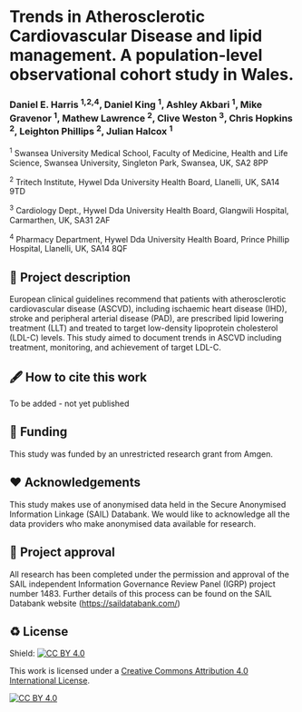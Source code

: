 # Trends in Atherosclerotic Cardiovascular Disease and lipid management. A population-level observational cohort study in Wales. 
### Daniel E. Harris <sup>1,2,4</sup>, Daniel King <sup>1</sup>, Ashley Akbari <sup>1</sup>, Mike Gravenor <sup>1</sup>, Mathew Lawrence <sup>2</sup>, Clive Weston <sup>3</sup>, Chris Hopkins <sup>2</sup>, Leighton Phillips <sup>2</sup>, Julian Halcox <sup>1</sup>

<sup>1</sup> Swansea University Medical School, Faculty of Medicine, Health and Life Science, Swansea University, Singleton Park, Swansea, UK, SA2 8PP <br>

<sup>2</sup> Tritech Institute, Hywel Dda University Health Board, Llanelli, UK, SA14 9TD <br>

<sup>3</sup> Cardiology Dept., Hywel Dda University Health Board, Glangwili Hospital, Carmarthen, UK, SA31 2AF <br>

<sup>4</sup> Pharmacy Department, Hywel Dda University Health Board, Prince Phillip Hospital, Llanelli, UK, SA14 8QF <br>

## 📝 Project description

European clinical guidelines recommend that patients with atherosclerotic cardiovascular disease (ASCVD), including ischaemic heart disease (IHD), stroke and peripheral arterial disease (PAD), are prescribed lipid lowering treatment (LLT) and treated to target low-density lipoprotein cholesterol (LDL-C) levels. This study aimed to document trends in ASCVD including treatment, monitoring, and achievement of target LDL-C. 

## 🖋 How to cite this work

To be added - not yet published

## 📃 Funding

This study was funded by an unrestricted research grant from Amgen. 

## ❤ Acknowledgements

This study makes use of anonymised data held in the Secure Anonymised Information Linkage (SAIL) Databank. We would like to acknowledge all the data providers who make anonymised data available for research.

## 🤝 Project approval

All research has been completed under the permission and approval of the SAIL independent Information Governance Review Panel (IGRP) project number 1483. Further details of this process can be found on the SAIL Databank website (https://saildatabank.com/)

## ♻️ License

Shield: [![CC BY 4.0][cc-by-shield]][cc-by]

This work is licensed under a
[Creative Commons Attribution 4.0 International License][cc-by].

[![CC BY 4.0][cc-by-image]][cc-by]

[cc-by]: http://creativecommons.org/licenses/by/4.0/
[cc-by-image]: https://i.creativecommons.org/l/by/4.0/88x31.png
[cc-by-shield]: https://img.shields.io/badge/License-CC%20BY%204.0-lightgrey.svg
